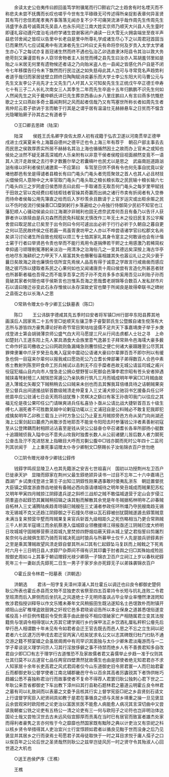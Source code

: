 <!-- { "loadSidebar": true } -->
　　余读太史公伯夷传曰颜回虽笃学附骥尾而行□颢岩穴之士趋舍有时名堙灭而不称悲夫未尝不抚膺而长叹也嗟乎今世有生平碌碌无可传述得所亲捉影表章何异圣贤其有笃行忠信若尾孝夷齐事落落无闻亦复不少不可痛哭流涕乎哉作周先生传周先生讳盛字永昌号诚斋其先吴县人也永乐间迁江南大姓实京师乃顺天大兴县人先生童时即谨礼容动遵尺度治毛诗府学诸生尝谢客闭户诵读一日大雪无火拥衾端坐至夜半声益悲邻舍闻之皆叹以告里中长老自是里中所尊礼学成诸生尽心下之以周君冠首固当巳而果然凡七应试辄弗中有流涕者先生口吟曰丈夫有命将奈何及岁贡入太学太学诸生亦心下之每试亦复首冠诸生然而终不遇也弘治乙卯选直隶沐阳县令其治以敦大务绝苛刻又廉谨尝有乡人窃邻舍物者主人翁觉而缚之县先生曰汝亦人耳胡羞邻里如是贻之斗米居无何里有遗物候还者诘之乃向贻米盗人也一县闻之皆感化外户自是不闭令七年移牒告归令未下飘然而行民泣送之如失慈母此其人岂可与寻常竞名声趋势利者道乎哉归而家居徒壁立顾终日陶陶赋诗奕碁乐而大学士李公东阳大司马曹公元与先生文友李公子兆先才士又先生门人吁其人又可知矣先生生正统戊午卒正德壬申寿七十有三子二人长礼次南女三人其季生二年而先生卒逾十五年归鹏鹏不识先生何如人然闻先生之风于戴仲鹖氏详巳先生葬京西香山乡八里庄鹏曰人有言曰燕多忼慨悲歌之士又曰燕赵多奇士葢闻荆轲之风而起者信哉乃又有笃塞世所称长者如周先生者焉仲尼云君子欲讷于言而敏于行其是之谓乎居有温温仕无赫赫悬车之日贫而不愠含光隐曜贻厥子孙其古之有道者乎 

　　○王□卿去思碑（陆深） 

　　陆深 
　　侯姓王氏名卿字良佐太原人初有戎籍于弘农卫遂以河南贯举正德甲戌进士戊寅夏来令上海葢自德州之德平迁也令上海三年有荐于　朝召户部主事去去而民思之侯敦厚质实所居不赫赫名其治上海也循循然因土之故而办上官未之或知也侯处之淡然不疑无甚高深城府人乐亲附有以非意干侯者侯瞠目视面頳然变竟不一语其人流汗走故侯之去行李才数簏尔举之若囊槁叶也民尤以是思之　武庙南廵道路汹汹有缘以奸利者侯抗诸邀索一不应第曰　车驾至日供不俱有令也何先事自扰竟以安堵他郡邑有坐是得谴者县粮长有曰门黾头门黾头者兜揽聚敛之首人也其人必且材技尖儇候伺人意隙中之大率官取门黾头门黾头取之粮长粮长取之民民输十粮长输六七门黾头四三之岁罔虗日侯悉除去曰此假一手取诸吾无取吾何门黾头之每岁里甲赋钱于田敛之官以克经费曰柜钱柜钱者官操其奇赢而出纳之诸行市卖有折阅者有入空券而待命者侯每公用先簿直之给而后入岁杪羡余且数请于上官岁运灾或出柜余赈之民以不伤时疫流行侯操善□□糜粥躬行乡落遍给之小舟独行侍御简少民初不知官也江藩犯顺人心骚动侯谕众曰江海潮汐非贼利也固无虑奈武库何吾且有备乃以告讦人获罪者许以铁赎由是兵刃森然而民免科赋矣尤慎改作三年无土木之役旧民复苏公宇廨舍尝曰取足居止巳矣至于出令则曰令何可遽出出必祈于行行必祈于久朝自之暮自更之何以范民故终侯之任若画一焉虽胥隶坊甲之人亦以不哗尝语诸学官曰松郡文名尚矣讲习讨论诸生所自致也规程以烦三专士恤其家礼其身令寔主之何敢诬也会有计偕士窘于行者曰举贤邑令责也举而不能行焉用令遂捐俸若干赆之士用感激乃若稀简权幸抑遏刁顽理剔冤滞躬亲淡泊一用清净之治海俗几之一变其德远矣深按上海古华亭也地尽东海耕织之力甲天下人易富其失也僭奢俗喜相雄其失也嚣讼礼让之风少衰于曩日矣故海之政也廉慎俭信所宜先焉侯人品高有得于诚意之学故言行咸凿凿而感应随之彼巧饰以捷取者系民之心果何如也又闻诸唐贡十周曰侯尝有言造化所甚恶者财也所甚靳者福也吾得之而不能享吾享之而子孙不克肖多多亦奚用吾见以利贻子孙而竟破其家者何限也嗟乎侯斯言也岂惟系吾海之思哉耆老胡锦等合数百人发私财市片石以请曰陵迁谷变此石永存惟侯以永存深故史官也槩于所闻良是故得牵联书之碑树之县衙之右以长海人之思 

　　○常熟令赠太仆寺少卿王公鈇墓表（陈□） 

　　陈□ 
　　王公讳鈇字德咸其先五季时曰安者将军镇□州行部卒东阳县葬其地画溪后人因家焉二十五传至□徙顺天左骧卫季子睿娶郭氏生公暨鍭自诸生傥荡有大志所与游皆四方豪隽谭论好称奇节常目笑咕咕竖儒不足共天下事嘉靖庚子举于乡庚戌登进士第会胡骑薄京师公盛气白大司马愿提三尺从行间击虏都人士壮之寻　上命如楚封八王道东阳上先人冢具酒食大会族里意气逸甚壬子拜常熟令邑海壖大豪多薮亡命作奸监司檄收之公曰网疏则鱼漏绳急则麐惊招之便亡何诸大豪蹑踵至公尽贳其罪俾隶署中爪牙岁癸丑岛夷入寇吴中震动公语诸大豪曰尔辈罪百吾不即尔刑以有缓急也倘一目寇来尔辈何以报我咸曰愿効死公乃立耆长俾部署子弟得数百人合邑中素练士教射列陈至旰食命工厉兵械试以击刺无不应手糜者邑故无城公请监司城之甫兴役寇犯福山且内向市人惶急走公拥众壁野誓以死御会邑簿李君宗昭有苍头安者猝遇贼挟毒弩射殪三人贼惴恐宵遁公乃亲执秩行筑凡三月而城成明年甲寅□□月贼由故道入薄城北矢礟交下贼稍稍去公曰贼来未创也而去其懈我耳倍缮具待之诘朝贼果突至公督兵出间道接战斩首数级贼溃走仲夏复入三丈浦犬掠公驰羽书乞援备兵任公环统苗卒应公驻浦七日会天雨将战犹豫卜灵棋决之繇曰有客王孙夜叩我门以往应之其福无伦是夜公果叩任公门请昧爽进兵任私喜协卜亟从公请比战大捷斩首百五十级生缚七人溺死者不可胜数吴越中论剿寇功辄以三丈浦冠自是公料贼必不敢复犯我即犯成擒矣明年乙卯秩三载当上计时方急公公乃止夏五月贼掠旁邑方舟从吴门向尚湖还海上公案剑起曰蕞虏乃尚敢涉吾地耶吾不能坐令阳阳去时参藩钱公泮者素善射初寇至从公登陴耦而射相顾沾沾喜至是钱从臾公公益奋仓卒召诸耆长各率所部扬小艇数十追蹑贼侦我入隘中出不意夹山攻我时独耆长数人从公前诸健儿皆后数人者力鬬死公奋击及泞不克进怒发上指瞋目大呼而刃剚公腹中□钱亦鬬而死时公年四十二监司列其状闻于　上上重死事诏赠太仆寺少卿制文□祭赐长子汝佑锦衣百户世勿绝 

　　○江阴令赠光禄寺少卿钱公錞传 

　　钱錞字鸣叔显陵卫人也其先籍浙之安吉七世祖喜兴　国初以功授荆州左卫百户巳徙承天护　显陵而錞家在荆州父最生錞绝颕异读书一过目不忘年二十六中嘉靖己酉湖广乡试庚戌登进士第壬子出知江阴錞性刚果遇事敢时倭夷乱浙东　朝廷置督抚大臣镇之錞度浙直唇齿地彼有备贼必西向亟请缮城待之明年癸丑城成而贼果犯苏松又明年甲寅四月贼掠江阴錞遣兵逆之斜桥三战却之贼不敢偪城退营于定山会岁侵江阴羣盗亦起錞恐其翼贼稍招辑之诛其魁而解散其余党是年冬贼据柘林明年乙卯春贼自柘林入三丈浦腾陆疾趋青旸镇巳贼艘在三丈浦者参政任环所燔乃夺民艘南趋无锡攻无锡城不克又还趋江阴錞御之于石撞矢尽继以瓦石錞被创犹闘贼遂遁去錞策贼意未满当复来预营华墅而阵贼果复来官兵斩首九级相距久之死伤略相当乃更合常熟贼三千人析其半寇靖江而余航蔡港入偪城錞业领檄援靖江得报亟还江阴贼巳度大桥明日攻城城守固贼移营蔡泾距城九里焚掠四野烟焰蔽天錞从城上望之君指誓曰剪屠烈矣奈何与此贼俱生耶乃骑而背城决死战时狼兵与所募甲士仅千人先是狼兵骄錞素折之至是乘其薄贼故望风溃走錞自督其所从□其有仁起錞坠马复跃而上贼戟之下死焉时六月十三日明日县人求錞尸杂莽间不得有识其印囊于肘者舆之归□其殊始成殓廵按御史周如斗上其事于朝诏赠錞光禄少卿荫一子锦衣卫百户立祠江上岁以春秋祀錞死年三十一妻赵氏先錞死二日生一男子于家岁余亦死錞无子以弟铢袭锦衣百户 

　　○霍丘艮令林君一阳墓表（洪朝选） 

　　洪朝选 
　　君讳一阳字复夫漳州漳浦人其仕霍丘以调迁也曰良令都御史楚侗耿公所表也霍丘赤县而文物不显独吏农省祭至四五百辈持令长短与抗礼连败二令君至班肃而后入屏侧而后坐抗礼之风遂绝士子无明师虽讽占毕业举业率懵然津涯罔知攸涉君指授训释导以作文乐矱未朞年文风稍振田生既沾遂知名士邑氓敦朴而附镇开顺阻山出矿椎埋盗敓鼓铸之奸视它邑多君晓谕诏告所以本业保身之道甚悉氓俗遂变徭役高卜纤巨例传籍前令受赀濡手由此册役不相应氓破家亡产相随属君立变其法按籍赀与氓调令相得氓以大苏其它建学阁行乡约保甲法正乡饮酒礼厘私秤积公廥先后举行邑人相谓数十年未见有令如君者会迁王官去既去而邑人思之不忘之立生祠以祀君者六七区逮万历甲戌去君迁官丙寅八稔矣犹求名公文以志其碑既归杜门扫轨不通交游之籍不预宴嬉之会虽居阛阓中有司罕识其面独与太仆少卿朱君淡庵游而与一二学子辈谈说义理学问宗人习其行淫放侈僻之事不待禁而绝乡人有不善畏君知多自改君自少即□□有志于理学行古道惟恐不及家故儒者君又喜儒举止步趋一准于仪则其仕其归莫不以古道官七品任两官四壁萧然犹故儒生也由是部使者绝无知君君亦不求人知家居十余年长吏高君之风式君闾者仅今山东道御史旧令房君寰一人而巳始君霍丘而都御史耿公督学使者江南北辅郡畿邑守令以百余其高者厉蠭锐其下者饰供帐巧趋媚公悉不喜独称君治行而故事使者不复命不得荐人君罢归耿公独刺心君下世之二年耿公来吾省都御史下车出教下漳州曰其行县勒石题林君之墓道云明霍丘良令林君之墓有司以礼致祠而以表墓之文委予且核其行实上督学宪臣□祀之乡县贤刻石请文上行谊督学宪臣入祀贤祠具如教于是君在事循良之绩与夫居乡靖重之操一旦见褒显云余尝观宋时欧阳修之论吏治以富医贫医不能愈人病能愈人病况其言深切曲中又尝读我朝崔公铣之论吏有五杨公一清之论吏有三一何与欧阳子之论符也岂非明治体达国论士哉又尝恠汉世去古未远风俗宜醇厚而贡禹在当时巳有居官而致富者雄杰处家而得利者豪隽之言亦何恠于今之靡靡也然国家既有黜陟之典以计吏治又有崇祀之科以核乡贤令举措得其人吏治宜兴士行宜惇顾如君者以循良见黜于世而没身之后乃见褒显并其居乡之行而录焉士苟愿君子其毋徒取快于一时之耳目求悦于庸人孺子之口以俟百年之公论后世之圣贤哉然则耿公之兹举岂徒风厉一时之贤守令其殆淑人心回世道之大机也 

　　○送王邑侯俨序（王樵） 

　　王樵 
